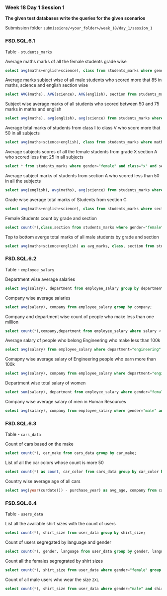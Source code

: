 ### Week 18 Day 1 Session 1

**The given test databases write the queries for the given scenarios**

Submission folder `submissions/<your_folder>/week_18/day_1/session_1`

### FSD.SQL.6.1

Table - `students_marks`

Average maths marks of all the female students grade wise

```sql
select avg(maths+english+science), class from students_marks where gender="female" group by class;
```

Average marks subject wise of all male students who scored more that 85 in maths, science and english section wise

```sql
select AVG(maths), AVG(science), AVG(english), section from students_marks where gender="male" and maths > 85 and english > 85 and science > 85 group by section;
```

Subject wise average marks of all students who scored between 50 and 75 marks in maths and english

```sql
select avg(maths), avg(english), avg(science) from students_marks where (maths between 50 and 75) and (english between 50 and 75);
```

Average total marks of students from class I to class V who score more that 50 in all subjects

```sql
select avg(maths+science+english), class from students_marks where maths > 50 and english > 50 and science > 50 group by class;
```

Average subjects scores of all the female students from grade X  section A who scored  less that 25 in all subjects

```sql
select * from students_marks where gender="female" and class="x" and section="a" and maths < 25 and english < 25 and science < 25;
```


Average subject marks of students from section A who scored less than 50 in all the subjects

```sql
select avg(english), avg(maths), avg(science) from students_marks where section="a" and  maths < 50 and science < 50 and english < 50;
```

Grade wise average total marks of Students from section C

```sql
select avg(maths+english+science), class from students_marks where section="c" group by class;
```


Female Students count by grade and section

```sql
select count(*),class,section from students_marks where gender="female" group by class,section;
```

Top to bottom averge total marks of all male students by grade and section

```sql
select avg(maths+science+english) as avg_marks, class, section from students_marks where gender="male" group by class, section order by avg_marks desc;
```

### FSD.SQL.6.2

Table - `employee_salary`

Department wise average salaries

```sql
select avg(salary), department from employee_salary group by department;
```

Company wise average salaries

```sql
select avg(salary), company from employee_salary group by company;
```

Company and department wise count of people who make less than one million

```sql
select count(*),company,department from employee_salary where salary < 1000000 group by company, department;
```

Average salary of people who belong Engineering  who make less than 100k 

```sql
select avg(salary) from employee_salary where department="engineering" and salary < 100000;
```

Comapny wise average salary of  Engineering people who earn more than 100k

```sql
select avg(salary), company from employee_salary where department="engineering" and salary > 100000 group by company;
```

Department wise total salary of women 

```sql
select sum(salary), department from employee_salary where gender="female" group by department;
```

Company wise average salary of men in Human Resources

```sql
select avg(salary), company from employee_salary where gender="male" and department="human resources" group by company;
```

### FSD.SQL.6.3

Table - `cars_data`

Count of cars based on the make
```sql
select count(*), car_make from cars_data group by car_make;
```

List of all the car colors whose count is more 50
```sql
select count(*) as count, car_color from cars_data group by car_color having count > 50;

```

Country wise average age of all cars
```sql
select avg(year(curdate()) - purchase_year) as avg_age, company from cars_data group by company;
```


### FSD.SQL.6.4

Table - `users_data`

List all the available shirt sizes with the count of users 

```sql
select count(*), shirt_size from user_data group by shirt_size;

```

Count of users segregated by language and gender

```sql
select count(*), gender, language from user_data group by gender, language;

```

Count all the females segregrated by shirt sizes

```sql
select count(*), shirt_size from user_data where gender="female" group by shirt_size;
```


Count of all male users who wear the size `2XL`

```sql
select count(*), shirt_size from user_data where gender="male" and shirt_size="2xl";
```